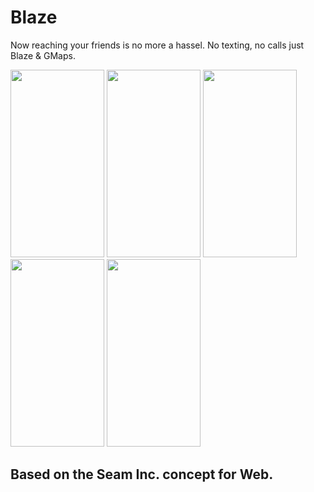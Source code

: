# Blaze

Now reaching your friends is no more a hassel. No texting, no calls just Blaze & GMaps.

<div class="christmas_promotion_boxes">
    <img src="https://raw.githubusercontent.com/vidit135g/Blaze/master/photo_2019-06-06_12-13-45.jpg" width="150" height="300"/>
  <img src="https://raw.githubusercontent.com/vidit135g/Blaze/master/photo_2019-06-06_12-13-46.jpg" width="150" height="300"/>
  <img src="https://raw.githubusercontent.com/vidit135g/Blaze/master/photo_2019-06-06_12-13-48.jpg" width="150" height="300"/>
  <img src="https://raw.githubusercontent.com/vidit135g/Blaze/master/photo_2019-06-06_12-13-49.jpg" width="150" height="300"/>
  <img src="https://raw.githubusercontent.com/vidit135g/Blaze/master/photo_2019-06-06_12-13-50.jpg" width="150" height="300"/>
</div>

## Based on the Seam Inc. concept for Web.

